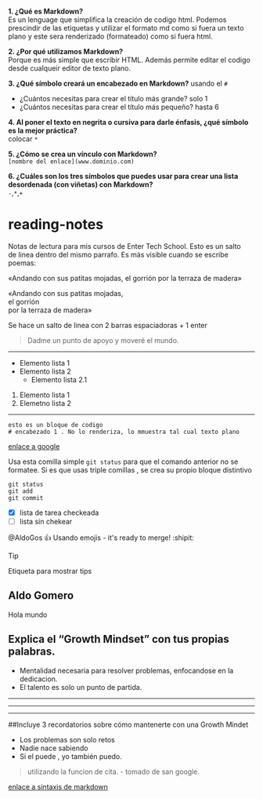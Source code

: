 **1. ¿Qué es Markdown?**  
   Es un lenguage que simplifica la creación de codigo html. Podemos prescindir de las etiquetas y utilizar el formato md como si fuera un texto plano y este sera renderizado (formateado) como si fuera html.  

**2. ¿Por qué utilizamos Markdown?**  
Porque es más simple que escribir HTML. Además permite editar el codigo desde cualqueir editor de texto plano. 

**3. ¿Qué símbolo creará un encabezado en Markdown?**
usando el `#`  

- ¿Cuántos necesitas para crear el título más grande? solo 1
- ¿Cuántos necesitas para crear el título más pequeño? hasta 6
  
**4. Al poner el texto en negrita o cursiva para darle énfasis, ¿qué símbolo es la mejor práctica?**  
colocar `*`  

**5. ¿Cómo se crea un vínculo con Markdown?**  
`[nombre del enlace](www.dominio.com)`  

**6. ¿Cuáles son los tres símbolos que puedes usar para crear una lista desordenada (con viñetas) con Markdown?**  
`-`,`*`,`+` 
  


# reading-notes
Notas de lectura para mis cursos de Enter Tech School. Esto es un salto  
de linea dentro del mismo parrafo.
Es más visible cuando se escribe poemas:

«Andando con sus patitas mojadas,
el gorrión
por la terraza de madera»

«Andando con sus patitas mojadas,  
el gorrión  
por la terraza de madera»  

Se hace un salto de linea con 2 barras espaciadoras + 1 enter

> Dadme un punto de apoyo y moveré el mundo.
---
- Elemento lista 1
- Elemento lista 2
    - Elemento lista 2.1

1. Elemento lista 1
2. Elemetno lista 2
***
~~~
esto es un bloque de codigo
# encabezado 1 . No lo renderiza, lo mmuestra tal cual texto plano
~~~
[enlace a google](www.google.com)

Usa esta comilla simple `git status` para que el comando anterior no se formatee.
Si es que usas triple comillas , se crea su propio bloque distintivo
```
git status
git add
git commit
```

- [x] lista de tarea checkeada
- [ ] lista sin chekear

@AldoGos :+1: Usando emojis - it's ready to merge! :shipit:

> [!TIP]
> Etiqueta para mostrar tips

## Aldo Gomero
Hola mundo
## Explica el “Growth Mindset” con tus propias palabras.
- Mentalidad necesaria para resolver problemas, enfocandose en la dedicacion.
- El talento es solo un punto de partida.
***
---
___
##Incluye 3 recordatorios sobre cómo mantenerte con una Growth Mindet
- Los problemas son solo retos
- Nadie nace sabiendo
- Si el puede , yo también puedo.
> utilizando la funcion de cita. - tomado de san google.
> 
[enlace a sintaxis de markdown]([http://www.limni.net](https://markdown.es/sintaxis-markdown/#links)https://markdown.es/sintaxis-markdown/#links)
